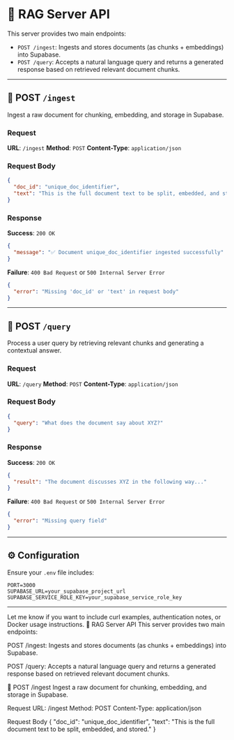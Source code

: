 # 📘 RAG Server API

This server provides two main endpoints:

* `POST /ingest`: Ingests and stores documents (as chunks + embeddings) into Supabase.
* `POST /query`: Accepts a natural language query and returns a generated response based on retrieved relevant document chunks.

---

## 🔁 POST `/ingest`

Ingest a raw document for chunking, embedding, and storage in Supabase.

### Request

**URL**: `/ingest`
**Method**: `POST`
**Content-Type**: `application/json`

### Request Body

```json
{
  "doc_id": "unique_doc_identifier",
  "text": "This is the full document text to be split, embedded, and stored."
}
```

### Response

**Success**: `200 OK`

```json
{
  "message": "✅ Document unique_doc_identifier ingested successfully"
}
```

**Failure**: `400 Bad Request` or `500 Internal Server Error`

```json
{
  "error": "Missing 'doc_id' or 'text' in request body"
}
```

---

## 💬 POST `/query`

Process a user query by retrieving relevant chunks and generating a contextual answer.

### Request

**URL**: `/query`
**Method**: `POST`
**Content-Type**: `application/json`

### Request Body

```json
{
  "query": "What does the document say about XYZ?"
}
```

### Response

**Success**: `200 OK`

```json
{
  "result": "The document discusses XYZ in the following way..."
}
```

**Failure**: `400 Bad Request` or `500 Internal Server Error`

```json
{
  "error": "Missing query field"
}
```

---

## ⚙️ Configuration

Ensure your `.env` file includes:

```env
PORT=3000
SUPABASE_URL=your_supabase_project_url
SUPABASE_SERVICE_ROLE_KEY=your_supabase_service_role_key
```

---

Let me know if you want to include curl examples, authentication notes, or Docker usage instructions.
📘 RAG Server API
This server provides two main endpoints:

POST /ingest: Ingests and stores documents (as chunks + embeddings) into Supabase.

POST /query: Accepts a natural language query and returns a generated response based on retrieved relevant document chunks.

🔁 POST /ingest
Ingest a raw document for chunking, embedding, and storage in Supabase.

Request
URL: /ingest
Method: POST
Content-Type: application/json

Request Body
{
  "doc_id": "unique_doc_identifier",
  "text": "This is the full document text to be split, embedded, and stored."
}

<LeftMouse>

